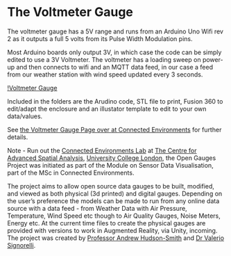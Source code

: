 # The Voltmeter Gauge

The voltmeter gauge has a 5V range and runs from an Arduino Uno Wifi rev 2 as it outputs a full 5 volts from its Pulse Width Modulation pins. 

Most Arduino boards only output 3V, in which case the code can be simply edited to use a 3V Voltmeter. The voltmeter has a loading sweep on power-up and then connects to wifi and an MQTT data feed, in our case a feed from our weather station with wind speed updated every 3 seconds.

[!Voltmeter Gauge](https://connected-environments.org/wp-admin/upload.php?item=6288) 

Included in the folders are the Arudino code, STL file to print, Fusion 360 to edit/adapt the enclosure and an illustator template to edit to your own data/values.

See [the Voltmeter Gauge Page over at Connected Environments](https://connected-environments.org/?p=6286&preview=true) for further details.



Note - Run out the [Connected Environments Lab](https://connected-environments.org/) at [The Centre for Advanced Spatial Analysis](https://www.ucl.ac.uk/bartlett/casa), [University College London](https://www.ucl.ac.uk), the Open Gauges Project was initiated as part of the Module on Sensor Data Visualisation, part of the MSc in Connected Environments.

The project aims to allow open source data gauges to be built, modified, and viewed as both physical (3d printed) and digital gauges. Depending on the user’s preference the models can be made to run from any online data source with a data feed - from Weather Data with Air Pressure, Temperature, Wind Speed etc though to Air Quality Gauges, Noise Meters, Energy etc. At the current time files to create the physical gauges are provided with versions to work in Augmented Reality, via Unity, incoming. The project was created by [Professor Andrew Hudson-Smith](https://connected-environments.org/people/) and [Dr Valerio Signorelli](https://connected-environments.org/people/). 
